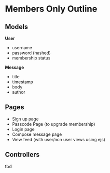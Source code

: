 # Members Only Outline
## Models
**User** <br>
- username
- password (hashed)
- membership status


**Message**
- title
- timestamp
- body
- author

## Pages
- Sign up page
- Passcode Page (to upgrade membership)
- Login page
- Compose message page
- View feed (with user/non user views using ejs)

## Controllers
tbd